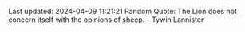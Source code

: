 Last updated: 2024-04-09 11:21:21
Random Quote: The Lion does not concern itself with the opinions of sheep.  -  Tywin Lannister